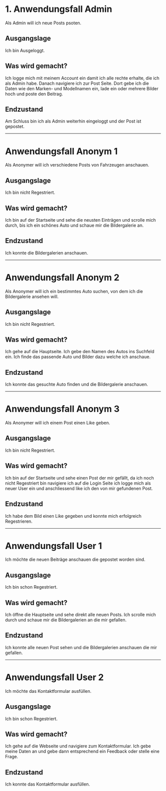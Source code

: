 # 1. Anwendungsfall Admin
Als Admin will ich neue Posts psoten.

## Ausgangslage
Ich bin Ausgeloggt.

## Was wird gemacht?  
Ich logge mich mit meinem Account ein damit ich alle rechte erhalte, die ich als Admin habe. Danach navigiere ich zur Post Seite. Dort gebe ich die Daten wie den Marken- und Modellnamen ein, lade ein oder mehrere Bilder hoch und poste den Beitrag.

## Endzustand
Am Schluss bin ich als Admin weiterhin eingeloggt und der Post ist gepostet.
 
---

# Anwendungsfall Anonym 1
Als Anonymer will ich verschiedene Posts von Fahrzeugen anschauen.

## Ausgangslage  
Ich bin nicht Regestriert.

## Was wird gemacht?
Ich bin auf der Startseite und sehe die neusten Einträgen und scrolle mich durch, bis ich ein schönes Auto und schaue mir die Bildergalerie an.

## Endzustand  
Ich konnte die Bildergalerien anschauen.

---

# Anwendungsfall Anonym 2
Als Anonymer will ich ein bestimmtes Auto suchen, von dem ich die Bildergalerie ansehen will.

## Ausgangslage  
Ich bin nicht Regestriert.

## Was wird gemacht?  
Ich gehe auf die Hauptseite. Ich gebe den Namen des Autos ins Suchfeld ein. Ich finde das passende Auto und Bilder dazu welche ich anschaue.

## Endzustand  
Ich konnte das gesuchte Auto finden und die Bildergalerie anschauen.

---

# Anwendungsfall Anonym 3
Als Anonymer will ich einem Post einen Like geben.

## Ausgangslage  
Ich bin nicht Regestriert.

## Was wird gemacht?  
Ich bin auf der Startseite und sehe einen Post der mir gefällt, da ich noch nicht Regestriert bin navigiere ich auf die Login Seite ich logge mich als neuer User ein und anschliessend like ich den von mir gefundenen Post.

## Endzustand  
Ich habe dem Bild einen Like gegeben und konnte mich erfolgreich Regestrieren.

---

# Anwendungsfall User 1
Ich möchte die neuen Beiträge anschauen die gepostet worden sind.

## Ausgangslage
Ich bin schon Regestriert.

## Was wird gemacht?
Ich öffne die Hauptseite und sehe direkt alle neuen Posts. Ich scrolle mich durch und schaue mir die Bildergalerien an die mir gefallen.

## Endzustand
Ich konnte alle neuen Post sehen und die Bildergalerien anschauen die mir gefallen.

---

# Anwendungsfall User 2
Ich möchte das Kontaktformular ausfüllen.

## Ausgangslage
Ich bin schon Regestriert.

## Was wird gemacht?
Ich gehe auf die Webseite und navigiere zum Kontaktformular. Ich gebe meine Daten an und gebe dann entsprechend ein Feedback oder stelle eine Frage.

## Endzustand
Ich konnte das Kontaktformular ausfüllen.